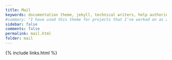 ```yaml
---
title: Mail
keywords: documentation theme, jekyll, technical writers, help authoring tools, hat replacements
#summary: "I have used this theme for projects that I've worked on as a professional technical writer."
sidebar: false
comments: false
permalink: mail.html
folder: mail
---
```


<div class="inbound-form-wrapper" id="form_2470" data-path="https://app.99inbound.com/i/f12e514b-2f16-45e0-94e9-ef9dee6ce22d" data-token="VYW5GCIJKvSKawXVCBR5mAtt"></div>

<!-- Only include this once in your webpage -->
<script type="text/javascript" src="https://app.99inbound.com/99inbound.js"></script>

<!-- modify this form HTML and place wherever you want your form -->

<!-- <form action="https://formspree.io/xyywdqen" method="POST">
  <br>
  <br>
  <label>
    Your email:
  </label>
  <br>
  <input type="text" name="_replyto">
  <br>
  <br>
  <label>
    Your message:
  </label>
  <br>
  <textarea name="message"></textarea>

  <button type="submit">Send</button>
</form>
-->

{% include links.html %}
